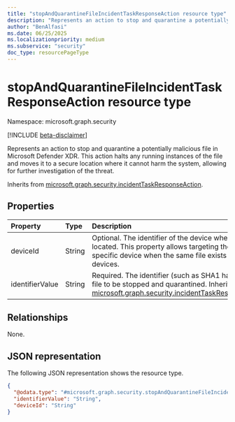 ```yaml
---
title: "stopAndQuarantineFileIncidentTaskResponseAction resource type"
description: "Represents an action to stop and quarantine a potentially malicious file in Microsoft Defender XDR."
author: "BenAlfasi"
ms.date: 06/25/2025
ms.localizationpriority: medium
ms.subservice: "security"
doc_type: resourcePageType
---
```


# stopAndQuarantineFileIncidentTaskResponseAction resource type

Namespace: microsoft.graph.security

[!INCLUDE [beta-disclaimer](../../includes/beta-disclaimer.md)]

Represents an action to stop and quarantine a potentially malicious file in Microsoft Defender XDR. This action halts any running instances of the file and moves it to a secure location where it cannot harm the system, allowing for further investigation of the threat.

Inherits from [microsoft.graph.security.incidentTaskResponseAction](../resources/security-incidenttaskresponseaction.md).

## Properties
|Property|Type|Description|
|:---|:---|:---|
|deviceId|String|Optional. The identifier of the device where the file is located. This property allows targeting the action to a specific device when the same file exists on multiple devices.|
|identifierValue|String|Required. The identifier (such as SHA1 hash) of the file to be stopped and quarantined. Inherited from [microsoft.graph.security.incidentTaskResponseAction](../resources/security-incidenttaskresponseaction.md).|

## Relationships
None.

## JSON representation
The following JSON representation shows the resource type.
<!-- {
  "blockType": "resource",
  "@odata.type": "microsoft.graph.security.stopAndQuarantineFileIncidentTaskResponseAction"
}
-->
``` json
{
  "@odata.type": "#microsoft.graph.security.stopAndQuarantineFileIncidentTaskResponseAction",
  "identifierValue": "String",
  "deviceId": "String"
}
```

<!--
{
  "type": "#page.annotation",
  "namespace": "microsoft.graph.security"
}
-->
